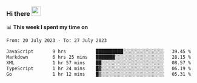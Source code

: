 ### Hi there <a href="https://www.gautamkrishnar.com/"><img src="https://media.giphy.com/media/hvRJCLFzcasrR4ia7z/giphy.gif" width="25px"></a>

📊 **This week I spent my time on**

<!--START_SECTION:waka-->

```txt
From: 20 July 2023 - To: 27 July 2023

JavaScript       9 hrs           ██████████░░░░░░░░░░░░░░░   39.45 %
Markdown         6 hrs 25 mins   ███████░░░░░░░░░░░░░░░░░░   28.15 %
XML              1 hr 57 mins    ██░░░░░░░░░░░░░░░░░░░░░░░   08.57 %
TypeScript       1 hr 24 mins    █▓░░░░░░░░░░░░░░░░░░░░░░░   06.19 %
Go               1 hr 12 mins    █▒░░░░░░░░░░░░░░░░░░░░░░░   05.31 %
```

<!--END_SECTION:waka-->
